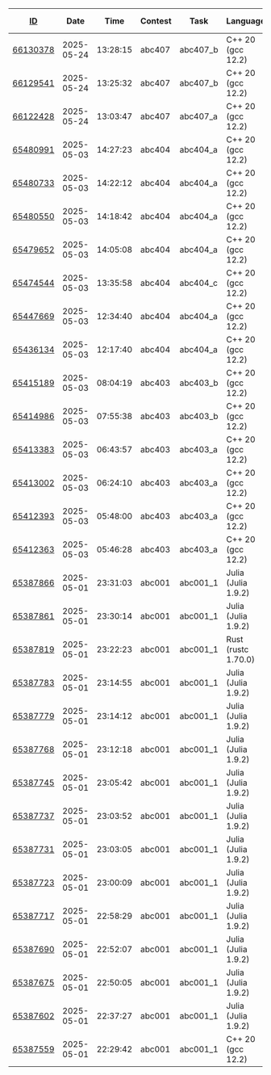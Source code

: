 | [ID](https://kenkoooo.com/atcoder/atcoder-api/v3/user/submissions?user=AntoLee&from_second=0) | Date | Time | Contest | Task | Language | Result | Point | Length | Execution Time |
|------------|------|------|---------|------|----------|--------|-------|--------|----------------|
| [66130378](https://atcoder.jp/contests/abc407/submissions/66130378) | 2025-05-24 | 13:28:15 | abc407 | abc407_b | C++ 20 (gcc 12.2) | AC | 250 | 432 Byte | 1 ms |
| [66129541](https://atcoder.jp/contests/abc407/submissions/66129541) | 2025-05-24 | 13:25:32 | abc407 | abc407_b | C++ 20 (gcc 12.2) | WA | 0 | 411 Byte | 1 ms |
| [66122428](https://atcoder.jp/contests/abc407/submissions/66122428) | 2025-05-24 | 13:03:47 | abc407 | abc407_a | C++ 20 (gcc 12.2) | AC | 150 | 392 Byte | 1 ms |
| [65480991](https://atcoder.jp/contests/abc404/submissions/65480991) | 2025-05-03 | 14:27:23 | abc404 | abc404_a | C++ 20 (gcc 12.2) | AC | 100 | 491 Byte | 1 ms |
| [65480733](https://atcoder.jp/contests/abc404/submissions/65480733) | 2025-05-03 | 14:22:12 | abc404 | abc404_a | C++ 20 (gcc 12.2) | AC | 100 | 453 Byte | 1 ms |
| [65480550](https://atcoder.jp/contests/abc404/submissions/65480550) | 2025-05-03 | 14:18:42 | abc404 | abc404_a | C++ 20 (gcc 12.2) | CE | 0 | 459 Byte | nothing ms |
| [65479652](https://atcoder.jp/contests/abc404/submissions/65479652) | 2025-05-03 | 14:05:08 | abc404 | abc404_a | C++ 20 (gcc 12.2) | WA | 0 | 466 Byte | 1 ms |
| [65474544](https://atcoder.jp/contests/abc404/submissions/65474544) | 2025-05-03 | 13:35:58 | abc404 | abc404_c | C++ 20 (gcc 12.2) | WA | 0 | 1327 Byte | 66 ms |
| [65447669](https://atcoder.jp/contests/abc404/submissions/65447669) | 2025-05-03 | 12:34:40 | abc404 | abc404_a | C++ 20 (gcc 12.2) | AC | 100 | 409 Byte | 1 ms |
| [65436134](https://atcoder.jp/contests/abc404/submissions/65436134) | 2025-05-03 | 12:17:40 | abc404 | abc404_a | C++ 20 (gcc 12.2) | RE | 0 | 491 Byte | 182 ms |
| [65415189](https://atcoder.jp/contests/abc403/submissions/65415189) | 2025-05-03 | 08:04:19 | abc403 | abc403_b | C++ 20 (gcc 12.2) | AC | 250 | 621 Byte | 1 ms |
| [65414986](https://atcoder.jp/contests/abc403/submissions/65414986) | 2025-05-03 | 07:55:38 | abc403 | abc403_b | C++ 20 (gcc 12.2) | AC | 250 | 583 Byte | 1 ms |
| [65413383](https://atcoder.jp/contests/abc403/submissions/65413383) | 2025-05-03 | 06:43:57 | abc403 | abc403_a | C++ 20 (gcc 12.2) | AC | 100 | 370 Byte | 1 ms |
| [65413002](https://atcoder.jp/contests/abc403/submissions/65413002) | 2025-05-03 | 06:24:10 | abc403 | abc403_a | C++ 20 (gcc 12.2) | AC | 100 | 349 Byte | 1 ms |
| [65412393](https://atcoder.jp/contests/abc403/submissions/65412393) | 2025-05-03 | 05:48:00 | abc403 | abc403_a | C++ 20 (gcc 12.2) | AC | 100 | 425 Byte | 1 ms |
| [65412363](https://atcoder.jp/contests/abc403/submissions/65412363) | 2025-05-03 | 05:46:28 | abc403 | abc403_a | C++ 20 (gcc 12.2) | WA | 0 | 423 Byte | 1 ms |
| [65387866](https://atcoder.jp/contests/abc001/submissions/65387866) | 2025-05-01 | 23:31:03 | abc001 | abc001_1 | Julia (Julia 1.9.2) | MLE | 0 | 70 Byte | 153 ms |
| [65387861](https://atcoder.jp/contests/abc001/submissions/65387861) | 2025-05-01 | 23:30:14 | abc001 | abc001_1 | Julia (Julia 1.9.2) | RE | 0 | 53 Byte | 1704 ms |
| [65387819](https://atcoder.jp/contests/abc001/submissions/65387819) | 2025-05-01 | 23:22:23 | abc001 | abc001_1 | Rust (rustc 1.70.0) | AC | 100 | 93 Byte | 1 ms |
| [65387783](https://atcoder.jp/contests/abc001/submissions/65387783) | 2025-05-01 | 23:14:55 | abc001 | abc001_1 | Julia (Julia 1.9.2) | MLE | 0 | 56 Byte | 165 ms |
| [65387779](https://atcoder.jp/contests/abc001/submissions/65387779) | 2025-05-01 | 23:14:12 | abc001 | abc001_1 | Julia (Julia 1.9.2) | MLE | 0 | 129 Byte | 166 ms |
| [65387768](https://atcoder.jp/contests/abc001/submissions/65387768) | 2025-05-01 | 23:12:18 | abc001 | abc001_1 | Julia (Julia 1.9.2) | MLE | 0 | 103 Byte | 169 ms |
| [65387745](https://atcoder.jp/contests/abc001/submissions/65387745) | 2025-05-01 | 23:05:42 | abc001 | abc001_1 | Julia (Julia 1.9.2) | RE | 0 | 66 Byte | 1648 ms |
| [65387737](https://atcoder.jp/contests/abc001/submissions/65387737) | 2025-05-01 | 23:03:52 | abc001 | abc001_1 | Julia (Julia 1.9.2) | MLE | 0 | 94 Byte | 181 ms |
| [65387731](https://atcoder.jp/contests/abc001/submissions/65387731) | 2025-05-01 | 23:03:05 | abc001 | abc001_1 | Julia (Julia 1.9.2) | MLE | 0 | 56 Byte | 143 ms |
| [65387723](https://atcoder.jp/contests/abc001/submissions/65387723) | 2025-05-01 | 23:00:09 | abc001 | abc001_1 | Julia (Julia 1.9.2) | MLE | 0 | 195 Byte | 186 ms |
| [65387717](https://atcoder.jp/contests/abc001/submissions/65387717) | 2025-05-01 | 22:58:29 | abc001 | abc001_1 | Julia (Julia 1.9.2) | TLE | 0 | 247 Byte | 2226 ms |
| [65387690](https://atcoder.jp/contests/abc001/submissions/65387690) | 2025-05-01 | 22:52:07 | abc001 | abc001_1 | Julia (Julia 1.9.2) | MLE | 0 | 118 Byte | 156 ms |
| [65387675](https://atcoder.jp/contests/abc001/submissions/65387675) | 2025-05-01 | 22:50:05 | abc001 | abc001_1 | Julia (Julia 1.9.2) | MLE | 0 | 103 Byte | 167 ms |
| [65387602](https://atcoder.jp/contests/abc001/submissions/65387602) | 2025-05-01 | 22:37:27 | abc001 | abc001_1 | Julia (Julia 1.9.2) | RE | 0 | 116 Byte | 1737 ms |
| [65387559](https://atcoder.jp/contests/abc001/submissions/65387559) | 2025-05-01 | 22:29:42 | abc001 | abc001_1 | C++ 20 (gcc 12.2) | AC | 100 | 145 Byte | 1 ms |
